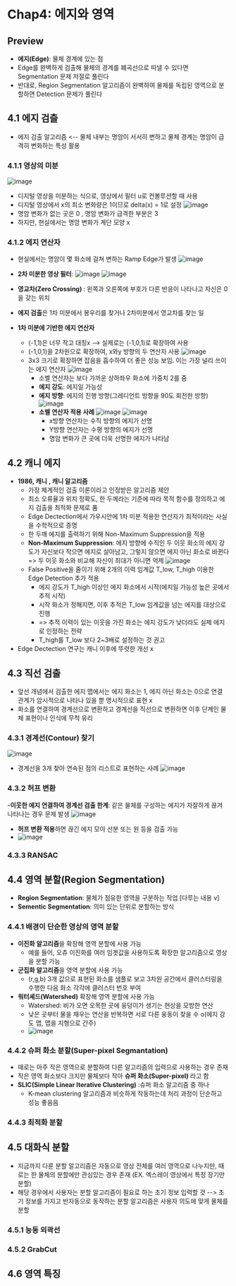 # Chap4: 에지와 영역

## Preview
- **에지(Edge)**: 물체 경계에 있는 점
-  Edge를 완벽하게 검출해 물체의 경계를 폐곡선으로 따낼 수 있다면 Segmentation 문제 저절로 풀린다
-  반대로, Region Segmentation 알고리즘이 완벽하여 물체를 독립된 영역으로 분할하면 Detection 문제가 풀린다

## 4.1 에지 검츨
- 에지 검출 알고리즘 <-- 물체 내부는 명암이 서서히 변하고 물체 경계는 명암이 급격히 변화하는 특성 활용

### 4.1.1 영상의 미분
![image](https://github.com/user-attachments/assets/230799ae-118c-49e0-9fa3-02c2923255d5)
- 디지털 영상을 미분하는 식으로, 영상에서 필터 u로 컨볼루션할 때 사용
- 디지털 영상에서 x의 최소 변화량은 1이므로 delta(x) = 1로 설정
![image](https://github.com/user-attachments/assets/bc061feb-ec49-481c-8fa8-7857a2abb8b0)
- 명암 변화가 없는 곳은 0 , 명암 변화가 급격한 부분은 3
- 하지만, 현실에서는 명암 변화가 계단 모양 x 

### 4.1.2 에지 연산자
- 현실에서는 명암이 몇 화소에 걸쳐 변하는 Ramp Edge가 발생
![image](https://github.com/user-attachments/assets/c62a3adb-6254-485e-9d47-a75630e3260a)
- **2차 미분한 영상 필터**: ![image](https://github.com/user-attachments/assets/9397ee8e-25ae-4847-84f3-33c99e6cc560)
![image](https://github.com/user-attachments/assets/352a1dd6-e630-43b5-bd58-c8984ef22a1b)

- <b> 영교차(Zero Crossing) </b> : 왼쪽과 오른쪽에 부호가 다른 반응이 나타나고 자신은 0을 갖는 위치
- **에지 검출**은 1차 미분에서 봉우리를 찾거나 2차미분에서 영교차를 찾는 일

- **1차 미분에 기반한 에지 연산자**
  - (-1,1)은 너무 작고 대칭x --> 실제로는 (-1,0,1)로 확장하여 사용
  - (-1,0,1)을 2차원으로 확장하여, x와y 방향의 두 연산자 사용
    ![image](https://github.com/user-attachments/assets/227b4509-689a-458e-bafc-2082ec94faa4)
  - 3x3 크기로 확장하면 잡음을 흡수하여 더 좋은 성능 보임. 이는 가장 널리 쓰이는 에지 연산자
    ![image](https://github.com/user-attachments/assets/bcbba331-024d-4649-a688-a35a959be115)
    - 소벨 연산자는 보다 가까운 상하좌우 화소에 가중치 2를 줌
    - **에지 강도**: 에지일 가능성
    - **에지 방향**: 에지의 진행 방향(그레디언트 방향을 90도 회전한 방향)
      ![image](https://github.com/user-attachments/assets/baa0a697-9be0-4dd1-8f89-eaca29c17362)
    - **소벨 연산자 적용 사례**
    ![image](https://github.com/user-attachments/assets/e841e859-c139-4426-8579-b09c3bf1c5c9)
    ![image](https://github.com/user-attachments/assets/ffa9423b-ba8b-40b1-9e0b-c38c670bbed8)
      - x방향 연산자는 수직 방향의 에지가 선명
      - Y방향 연산자는 수평 방향의 에지가 선명
      - 명암 변화가 큰 곳에 더욱 선명한 에지가 나타남

## 4.2 캐니 에지
- **1986, 캐니**  **, 캐니 알고리즘**
  - 가장 체계적인 검출 이론이라고 인정받은 알고리즘 제안
  - 최소 오류율과 위치 정확도, 한 두께라는 기준에 따라 목적 함수를 정의하고 에지 검출을 최적화 문제로 품
  - Edge Dectection에서 가우시안에 1차 미분 적용한 연산자가 최적이라는 사실을 수학적으로 증명
  - 한 두깨 에지를 출력하기 위해 Non-Maximum Suppression을 적용
  - **Non-Maximum Suppression**: 에지 방향에 수직인 두 이웃 화소의 에지 강도가 자신보다 작으면 에지로 살아남고, 그렇지 않으면 에지 아닌 화소로 바뀐다 => 두 이웃 화소와 비교해 자신이 최대가 아니면 억제
    ![image](https://github.com/user-attachments/assets/8a8cc7bc-a005-4714-a982-3eb0146103c8)
  - False Positive을 줄이기 위해 2개의 이력 임계값 T_low, T_high 이용한 Edge Detection 추가 적용
    - 에지 강도가 T_high 이상인 에지 화소에서 시작(에지일 가능성 높은 곳에서 추적 시작)
    - 시작 화소가 정해지면, 이후 추적은 T_low 임계값을 넘는 에지를 대상으로 진행
    - => 추적 이력이 있는 이웃을 가진 화소는 에지 강도가 낮더라도 실제 에지로 인정하는 전략
    -  T_high를 T_low 보다 2~3배로 설정하는 것 권고
- Edge Dectection 연구는 캐니 이후에 뚜렷한 개선 x

## 4.3 직선 검출
- 앞선 개념에서 검출한 에지 맵에서는 에지 화소는 1, 에지 아닌 화소는 0으로 연결 관계가 암시적으로 나타나 있을 뿐 명시적으로 표현 x
- 화소를 연결하여 경계선으로 변환하고 경계선을 직선으로 변환하면 이후 단계인 물체 표현이나 인식에 무척 유리

### 4.3.1 경계선(Contour) 찾기
![image](https://github.com/user-attachments/assets/53a82d1e-edfd-4d2e-a5e4-508acd7c8e29)
- 경계선을 3개 찾아 연속된 점의 리스트로 표현하는 사례
  ![image](https://github.com/user-attachments/assets/9ce4fad3-3687-45b6-8328-c665736b7266)

### 4.3.2 허프 변환
-<b>이웃한 에지 연결하여 경계선 검출 한계</b>: 같은 물체를 구성하는 에지가 자잘하게 끊겨 나타나는 경우 문제 발생 
![image](https://github.com/user-attachments/assets/2b888afe-5473-473c-91be-3a819195378a)
- <b>허프 변환 적용</b>하면 끊긴 에지 모아 선분 또는 원 등을 검출 가능
- ![image](https://github.com/user-attachments/assets/b1d50a11-9d63-4596-83a5-562e6cde76c9)

### 4.3.3 RANSAC

## 4.4 영역 분할(Region Segmentation)
- **Region Segmentation**: 물체가 점유한 영역을 구분하는 작업 [다루는 내용 v]
- **Sementic Segmentation**: 의미 있는 단위로 분할하는 방식

### 4.4.1 배경이 단순한 영상의 영역 분할
- **이진화 알고리즘**을 확장해 영역 분할에 사용 가능
  - 예를 들어, 오츄 이진화를 여러 임곗값을 사용하도록 확장한 알고리즘으로 영상을 분할 가능
- **군집화 알고리즘**을 영역 분할에 사용 가능
  - (r,g,b) 3개 값으로 표현된 화소를 샘플로 보고 3차원 공간에서 클러스터링을 수행한 다음 화소 각각에 클러스터 번호 부여
- **워터셰드(Watershed)** 확장해 영역 분할에 사용 가능
  - Watershed: 비가 오면 오목한 곳에 웅덩이가 생기는 현상을 모방한 연산
  - 낮은 곳부터 물을 채우는 연산을 반복하면 서로 다른 웅동이 찾을 수 o(에지 강도 맵, 맵을 지형으로 간주)
  - ![image](https://github.com/user-attachments/assets/42fac92b-4d31-4e84-b802-b3ede9b3e4c6)

### 4.4.2 슈퍼 화소 분할(Super-pixel Segmantation)
- 때로는 아주 작은 영역으로 분할하여 다른 알고리즘의 입력으로 사용하는 경우 존재
- 작은 영역 화소보다 크지만 물체보다 작아  **슈퍼 화소(Super-pixel)** 라고 함
- **SLIC(Simple Linear Iterative Clustering)** :슈퍼 화소 알고리즘 중 하나
  - K-mean clustering 알고리즘과 비슷하게 작동하는데 처리 과정이 단순하고 성능 좋음음 
### 4.4.3 최적화 분할

## 4.5 대화식 분할
- 지금까지 다룬 분할 알고리즘은 자동으로 영상 전체를 여러 영역으로 나누지만, 때로는 한 물체의 분할에만 관심있는 경우 존재 (EX. 엑스레이 영상에서 특정 장기만 분할)
- 해당 경우에서 사용자는 분할 알고리즘이 필요로 하는 초기 정보 입력할 것 --> 초기 정보를 가지고 반자동으로 동작하는 분할 알고리즘은 사용자 의도에 맞게 물체를 분할

### 4.5.1 능동 외곽선
### 4.5.2 GrabCut

## 4.6 영역 특징


